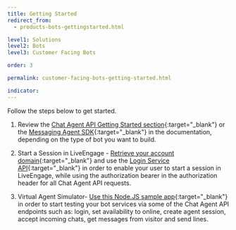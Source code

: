 ```yaml
---
title: Getting Started
redirect_from:
  - products-bots-gettingstarted.html

level1: Solutions
level2: Bots
level3: Customer Facing Bots

order: 3

permalink: customer-facing-bots-getting-started.html

indicator:
---
```


Follow the steps below to get started.

1. Review the [Chat Agent API Getting Started section](https://developers.liveperson.com/chat-agent-sample-app.html){:target="_blank"} or the [Messaging Agent SDK](https://developers.liveperson.com/messaging-agent-sdk-overview.html){:target="_blank"} in the documentation, depending on the type of bot you want to build.

2. Start a Session in LiveEngage - [Retrieve your account domain](agent-domain-domain-api.html){:target="_blank"} and use the [Login Service API](login-getting-started.html){:target="_blank"} in order to enable your user to start a session in LiveEngage, while using the authorization bearer in the authorization header for all Chat Agent API requests.

3. Virtual Agent Simulator-  [Use this Node.JS sample app](https://developers.liveperson.com/chat-agent-sample-app.html){:target="_blank"} in order to start testing your bot services via some of the Chat Agent API endpoints such as: login, set availability to online, create agent session, accept incoming chats, get messages from visitor and send lines.
